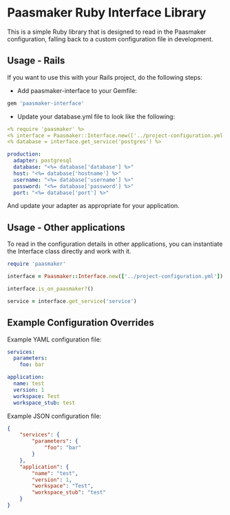 Paasmaker Ruby Interface Library
================================

This is a simple Ruby library that is designed to read in the Paasmaker
configuration, falling back to a custom configuration file in development.

Usage - Rails
-------------

If you want to use this with your Rails project, do the following steps:

* Add paasmaker-interface to your Gemfile:

```ruby
gem 'paasmaker-interface'
```

* Update your database.yml file to look like the following:

```yaml
<% require 'paasmaker' %>
<% interface = Paasmaker::Interface.new(['../project-configuration.yml']) %>
<% database = interface.get_service('postgres') %>

production:
  adapter: postgresql
  database: "<%= database['database'] %>"
  host: "<%= database['hostname'] %>"
  username: "<%= database['username'] %>"
  password: "<%= database['password'] %>"
  port: "<%= database['port'] %>"
```

  And update your adapter as appropriate for your application.

Usage - Other applications
--------------------------

To read in the configuration details in other applications, you can instantiate
the Interface class directly and work with it.

```ruby
require 'paasmaker'

interface = Paasmaker::Interface.new(['../project-configuration.yml'])

interface.is_on_paasmaker?()

service = interface.get_service('service')
```

Example Configuration Overrides
-------------------------------

Example YAML configuration file:

```yaml
services:
  parameters:
    foo: bar

application:
  name: test
  version: 1
  workspace: Test
  workspace_stub: test
```

Example JSON configuration file:

```json
{
	"services": {
		"parameters": {
			"foo": "bar"
		}
	},
	"application": {
		"name": "test",
		"version": 1,
		"workspace": "Test",
		"workspace_stub": "test"
	}
}
```
